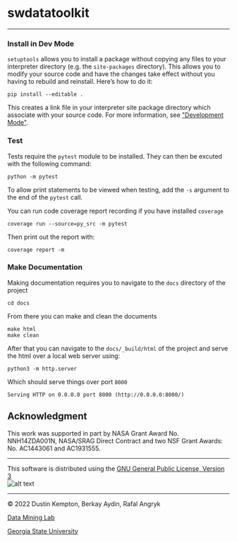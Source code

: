 # swdatatoolkit
---

### Install in Dev Mode

`setuptools` allows you to install a package without copying any files to your interpreter directory (e.g. the
`site-packages` directory). This allows you to modify your source code and have the changes take effect without you having
to rebuild and reinstall. Here’s how to do it:

    pip install --editable .

This creates a link file in your interpreter site package directory which associate with your source code. For more
information, see ["Development Mode"](https://setuptools.pypa.io/en/latest/userguide/development_mode.html).

### Test

Tests require the `pytest` module to be installed. They can then be excuted with the following command:

    python -m pytest

To allow print statements to be viewed when testing, add the `-s` argument to the end of the `pytest` call.

You can run code coverage report recording if you have installed `coverage`

    coverage run --source=py_src -m pytest

Then print out the report with:

    coverage report -m

### Make Documentation

Making documentation requires you to navigate to the `docs` directory of the project

    cd docs

From there you can make and clean the documents

    make html
    make clean

After that you can navigate to the `docs/_build/html` of the project and serve the html over a 
local web server using:

    python3 -m http.server

Which should serve things over port `8000`

    Serving HTTP on 0.0.0.0 port 8000 (http://0.0.0.0:8000/)


## Acknowledgment

This work was supported in part by NASA Grant Award No. NNH14ZDA001N, NASA/SRAG Direct Contract and two NSF Grant
Awards: No. AC1443061 and AC1931555.

***

This software is distributed using the [GNU General Public License, Version 3](./LICENSE.txt)  
![alt text](./images/gplv3-88x31.png)

***

© 2022 Dustin Kempton, Berkay Aydin, Rafal Angryk

[Data Mining Lab](http://dmlab.cs.gsu.edu/)

[Georgia State University](http://www.gsu.edu/)